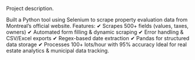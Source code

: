 Project description.

Built a Python tool using Selenium to scrape property evaluation data from Montreal’s official website. Features:
✔ Scrapes 500+ fields (values, taxes, owners)
✔ Automated form filling & dynamic scraping
✔ Error handling & CSV/Excel exports
✔ Regex-based date extraction
✔ Pandas for structured data storage
✔ Processes 100+ lots/hour with 95% accuracy
Ideal for real estate analytics & municipal data tracking.
